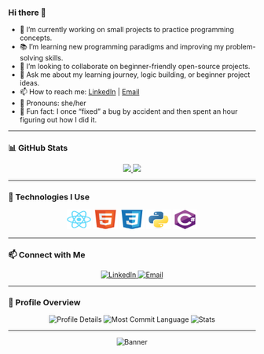 ### Hi there 👋

- 🌱 I’m currently working on small projects to practice programming concepts.  
- 📚 I’m learning new programming paradigms and improving my problem-solving skills.  
- 🤝 I’m looking to collaborate on beginner-friendly open-source projects.  
- 💬 Ask me about my learning journey, logic building, or beginner project ideas.  
- 📫 How to reach me: [LinkedIn](https://www.linkedin.com/in/joyce-cabral-8b9058331/) | [Email](joycemayara.cabral@email.com)  
- 🌟 Pronouns: she/her  
- 🎉 Fun fact: I once “fixed” a bug by accident and then spent an hour figuring out how I did it.

---

### 📊 GitHub Stats

<div align="center">
  <a href="https://github.com/JoyceCabral-cloud">
    <img height="180em" src="https://github-readme-stats.vercel.app/api?username=JoyceCabral-cloud&show_icons=true&theme=dracula&include_all_commits=true&count_private=true"/>
    <img height="180em" src="https://github-readme-stats.vercel.app/api/top-langs/?username=JoyceCabral-cloud&layout=compact&langs_count=16&theme=dracula"/>
  </a>
</div>

---

### 🚀 Technologies I Use

<div align="center">
  <img alt="React" height="40" width="50" src="https://raw.githubusercontent.com/devicons/devicon/master/icons/react/react-original.svg" />
  <img alt="HTML5" height="40" width="50" src="https://raw.githubusercontent.com/devicons/devicon/master/icons/html5/html5-original.svg" />
  <img alt="CSS3" height="40" width="50" src="https://raw.githubusercontent.com/devicons/devicon/master/icons/css3/css3-original.svg" />
  <img alt="Python" height="40" width="50" src="https://raw.githubusercontent.com/devicons/devicon/master/icons/python/python-original.svg" />
  <img alt="C#" height="40" width="50" src="https://raw.githubusercontent.com/devicons/devicon/master/icons/csharp/csharp-original.svg" />
</div>

---

### 📫 Connect with Me

<p align="center">
  <a href="https://www.linkedin.com/in/joyce-cabral-8b9058331/">
    <img src="https://img.shields.io/badge/LinkedIn-0A66C2?style=for-the-badge&logo=linkedin&logoColor=white" alt="LinkedIn" />
  </a>
  <a href="mailto:joycemayara.cabral@email.com">
    <img src="https://img.shields.io/badge/Email-D14836?style=for-the-badge&logo=gmail&logoColor=white" alt="Email" />
  </a>
</p>

---

### 🌟 Profile Overview

<div align="center">
  <img src="https://github-profile-summary-cards.vercel.app/api/cards/profile-details?username=JoyceCabral-cloud&theme=dracula" alt="Profile Details" />
  <img src="https://github-profile-summary-cards.vercel.app/api/cards/most-commit-language?username=JoyceCabral-cloud&theme=dracula" alt="Most Commit Language" />
  <img src="https://github-profile-summary-cards.vercel.app/api/cards/stats?username=JoyceCabral-cloud&theme=dracula" alt="Stats" />
</div>

---

<div align="center">
  <img src="https://dummyimage.com/1200x250/1e1e2e/f8f8f2&text=Bem-vinda(o)+ao+meu+GitHub!+💻🚀" alt="Banner" />
</div>


<!--
Se quiser recolocar a snake depois, descomente este bloco e garanta que os arquivos existem no branch 'output':
<div align="center">
  <img src="https://github.com/JoyceCabral-cloud/JoyceCabral-cloud/raw/output/github-contribution-grid-snake.svg#gh-light-mode-only" alt="Snake animation (light)" />
  <img src="https://github.com/JoyceCabral-cloud/JoyceCabral-cloud/raw/output/github-contribution-grid-snake-dark.svg#gh-dark-mode-only" alt="Snake animation (dark)" />
</div>
-->

